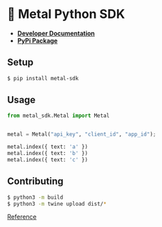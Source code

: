 # 🤘 Metal Python SDK

- [**Developer Documentation**](https://docs.getmetal.io/sdk-python)
- [**PyPi Package**](https://pypi.org/project/metal-sdk/)

## Setup

```bash
$ pip install metal-sdk
```

## Usage

```python
from metal_sdk.Metal import Metal


metal = Metal("api_key", "client_id", "app_id");

metal.index({ text: 'a' })
metal.index({ text: 'b' })
metal.index({ text: 'c' })
```

## Contributing

```bash
$ python3 -m build
$ python3 -m twine upload dist/*
```

[Reference](https://packaging.python.org/en/latest/tutorials/packaging-projects/)
